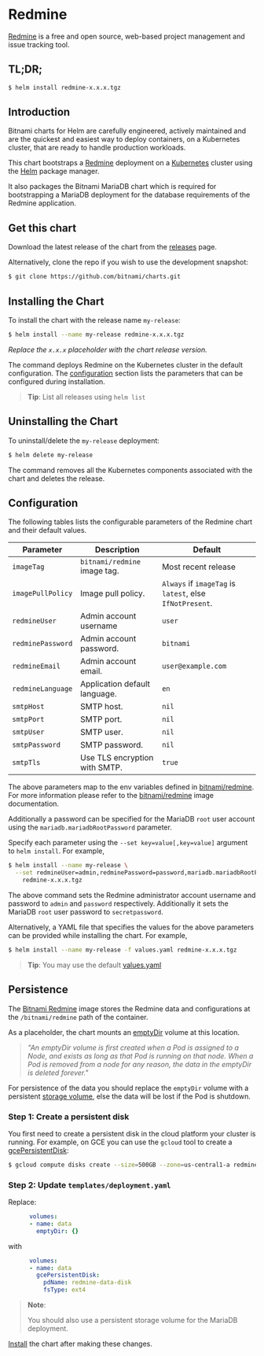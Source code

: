 # Redmine

[Redmine](http://www.redmine.org) is a free and open source, web-based project management and issue tracking tool.

## TL;DR;

```bash
$ helm install redmine-x.x.x.tgz
```

## Introduction

Bitnami charts for Helm are carefully engineered, actively maintained and are the quickest and easiest way to deploy containers, on a Kubernetes cluster, that are ready to handle production workloads.

This chart bootstraps a [Redmine](https://github.com/bitnami/bitnami-docker-redmine) deployment on a [Kubernetes](http://kubernetes.io) cluster using the [Helm](https://helm.sh) package manager.

It also packages the Bitnami MariaDB chart which is required for bootstrapping a MariaDB deployment for the database requirements of the Redmine application.

## Get this chart

Download the latest release of the chart from the [releases](../../../releases) page.

Alternatively, clone the repo if you wish to use the development snapshot:

```bash
$ git clone https://github.com/bitnami/charts.git
```

## Installing the Chart

To install the chart with the release name `my-release`:

```bash
$ helm install --name my-release redmine-x.x.x.tgz
```

*Replace the `x.x.x` placeholder with the chart release version.*

The command deploys Redmine on the Kubernetes cluster in the default configuration. The [configuration](#configuration) section lists the parameters that can be configured during installation.

> **Tip**: List all releases using `helm list`

## Uninstalling the Chart

To uninstall/delete the `my-release` deployment:

```bash
$ helm delete my-release
```

The command removes all the Kubernetes components associated with the chart and deletes the release.

## Configuration

The following tables lists the configurable parameters of the Redmine chart and their default values.

|     Parameter     |          Description          |                         Default                          |
|-------------------|-------------------------------|----------------------------------------------------------|
| `imageTag`        | `bitnami/redmine` image tag.  | Most recent release                                      |
| `imagePullPolicy` | Image pull policy.            | `Always` if `imageTag` is `latest`, else `IfNotPresent`. |
| `redmineUser`     | Admin account username        | `user`                                                   |
| `redminePassword` | Admin account password.       | `bitnami`                                                |
| `redmineEmail`    | Admin account email.          | `user@example.com`                                       |
| `redmineLanguage` | Application default language. | `en`                                                     |
| `smtpHost`        | SMTP host.                    | `nil`                                                    |
| `smtpPort`        | SMTP port.                    | `nil`                                                    |
| `smtpUser`        | SMTP user.                    | `nil`                                                    |
| `smtpPassword`    | SMTP password.                | `nil`                                                    |
| `smtpTls`         | Use TLS encryption with SMTP. | `true`                                                   |

The above parameters map to the env variables defined in [bitnami/redmine](http://github.com/bitnami/bitnami-docker-redmine). For more information please refer to the [bitnami/redmine](http://github.com/bitnami/bitnami-docker-redmine) image documentation.

Additionally a password can be specified for the MariaDB `root` user account using the `mariadb.mariadbRootPassword` parameter.

Specify each parameter using the `--set key=value[,key=value]` argument to `helm install`. For example,

```bash
$ helm install --name my-release \
  --set redmineUser=admin,redminePassword=password,mariadb.mariadbRootPassword=secretpassword \
    redmine-x.x.x.tgz
```

The above command sets the Redmine administrator account username and password to `admin` and `password` respectively. Additionally it sets the MariaDB `root` user password to `secretpassword`.

Alternatively, a YAML file that specifies the values for the above parameters can be provided while installing the chart. For example,

```bash
$ helm install --name my-release -f values.yaml redmine-x.x.x.tgz
```

> **Tip**: You may use the default [values.yaml](values.yaml)

## Persistence

The [Bitnami Redmine](https://github.com/bitnami/bitnami-docker-redmine) image stores the Redmine data and configurations at the `/bitnami/redmine` path of the container.

As a placeholder, the chart mounts an [emptyDir](http://kubernetes.io/docs/user-guide/volumes/#emptydir) volume at this location.

> *"An emptyDir volume is first created when a Pod is assigned to a Node, and exists as long as that Pod is running on that node. When a Pod is removed from a node for any reason, the data in the emptyDir is deleted forever."*

For persistence of the data you should replace the `emptyDir` volume with a persistent [storage volume](http://kubernetes.io/docs/user-guide/volumes/), else the data will be lost if the Pod is shutdown.

### Step 1: Create a persistent disk

You first need to create a persistent disk in the cloud platform your cluster is running. For example, on GCE you can use the `gcloud` tool to create a [gcePersistentDisk](http://kubernetes.io/docs/user-guide/volumes/#gcepersistentdisk):

```bash
$ gcloud compute disks create --size=500GB --zone=us-central1-a redmine-data-disk
```

### Step 2: Update `templates/deployment.yaml`

Replace:

```yaml
      volumes:
      - name: data
        emptyDir: {}
```

with

```yaml
      volumes:
      - name: data
        gcePersistentDisk:
          pdName: redmine-data-disk
          fsType: ext4
```

> **Note**:
>
> You should also use a persistent storage volume for the MariaDB deployment.

[Install](#installing-the-chart) the chart after making these changes.
